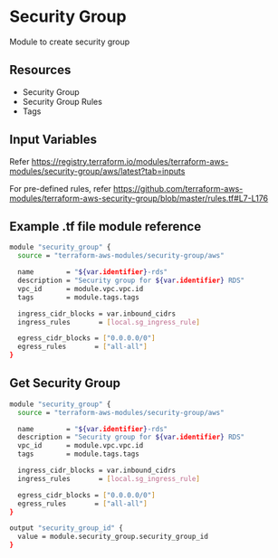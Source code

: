 # Security Group

Module to create security group

## Resources

- Security Group
- Security Group Rules
- Tags

<!-- markdownlint-disable MD013 -->
## Input Variables

Refer <https://registry.terraform.io/modules/terraform-aws-modules/security-group/aws/latest?tab=inputs>

For pre-defined rules, refer <https://github.com/terraform-aws-modules/terraform-aws-security-group/blob/master/rules.tf#L7-L176>

## Example .tf file module reference

```bash
module "security_group" {
  source = "terraform-aws-modules/security-group/aws"

  name        = "${var.identifier}-rds"
  description = "Security group for ${var.identifier} RDS"
  vpc_id      = module.vpc.vpc.id
  tags        = module.tags.tags

  ingress_cidr_blocks = var.inbound_cidrs
  ingress_rules       = [local.sg_ingress_rule]

  egress_cidr_blocks = ["0.0.0.0/0"]
  egress_rules       = ["all-all"]
}
```

## Get Security Group

```bash
module "security_group" {
  source = "terraform-aws-modules/security-group/aws"

  name        = "${var.identifier}-rds"
  description = "Security group for ${var.identifier} RDS"
  vpc_id      = module.vpc.vpc.id
  tags        = module.tags.tags

  ingress_cidr_blocks = var.inbound_cidrs
  ingress_rules       = [local.sg_ingress_rule]

  egress_cidr_blocks = ["0.0.0.0/0"]
  egress_rules       = ["all-all"]
}

output "security_group_id" {
  value = module.security_group.security_group_id
}
```
